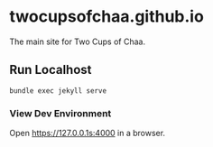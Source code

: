 # twocupsofchaa.github.io
The main site for Two Cups of Chaa.

## Run Localhost

`bundle exec jekyll serve`

### View Dev Environment

Open https://127.0.0.1s:4000 in a browser.